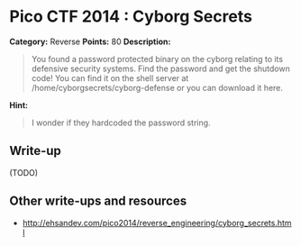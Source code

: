 # Pico CTF 2014 : Cyborg Secrets 

**Category:** Reverse
**Points:** 80
**Description:**

>You found a password protected binary on the cyborg relating to its defensive security systems. Find the password and get the shutdown code! You can find it on the shell server at /home/cyborgsecrets/cyborg-defense or you can download it here.

**Hint:**
>I wonder if they hardcoded the password string.

## Write-up

(TODO)

## Other write-ups and resources

* <http://ehsandev.com/pico2014/reverse_engineering/cyborg_secrets.html>
